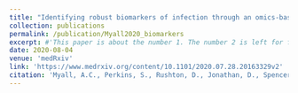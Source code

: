 ```yaml
---
title: "Identifying robust biomarkers of infection through an omics-based meta-analysis"
collection: publications
permalink: /publication/Myall2020_biomarkers
excerpt: #'This paper is about the number 1. The number 2 is left for future work.'
date: 2020-08-04
venue: 'medRxiv'
link: 'https://www.medrxiv.org/content/10.1101/2020.07.28.20163329v2'
citation: 'Myall, A.C., Perkins, S., Rushton, D., Jonathan, D., Spencer, P., Jones, A.R. and Antczak, P., 2020. Identifying robust biomarkers of infection through an omics-based meta-analysis. medRxiv.'
---
```


